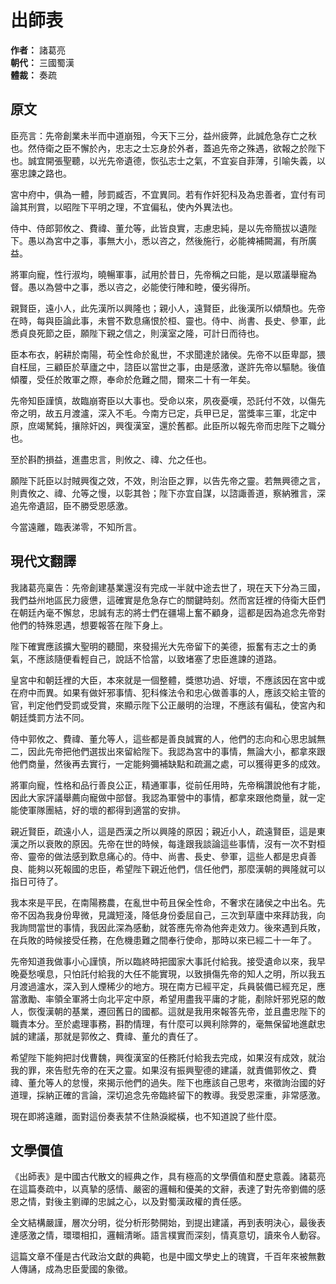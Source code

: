 # 出師表

**作者：** 諸葛亮  
**朝代：** 三國蜀漢  
**體裁：** 奏疏  

## 原文

臣亮言：先帝創業未半而中道崩殂，今天下三分，益州疲弊，此誠危急存亡之秋也。然侍衛之臣不懈於內，忠志之士忘身於外者，蓋追先帝之殊遇，欲報之於陛下也。誠宜開張聖聽，以光先帝遺德，恢弘志士之氣，不宜妄自菲薄，引喻失義，以塞忠諫之路也。

宮中府中，俱為一體，陟罰臧否，不宜異同。若有作奸犯科及為忠善者，宜付有司論其刑賞，以昭陛下平明之理，不宜偏私，使內外異法也。

侍中、侍郎郭攸之、費禕、董允等，此皆良實，志慮忠純，是以先帝簡拔以遺陛下。愚以為宮中之事，事無大小，悉以咨之，然後施行，必能裨補闕漏，有所廣益。

將軍向寵，性行淑均，曉暢軍事，試用於昔日，先帝稱之曰能，是以眾議舉寵為督。愚以為營中之事，悉以咨之，必能使行陣和睦，優劣得所。

親賢臣，遠小人，此先漢所以興隆也；親小人，遠賢臣，此後漢所以傾頹也。先帝在時，每與臣論此事，未嘗不歎息痛恨於桓、靈也。侍中、尚書、長史、參軍，此悉貞良死節之臣，願陛下親之信之，則漢室之隆，可計日而待也。

臣本布衣，躬耕於南陽，苟全性命於亂世，不求聞達於諸侯。先帝不以臣卑鄙，猥自枉屈，三顧臣於草廬之中，諮臣以當世之事，由是感激，遂許先帝以驅馳。後值傾覆，受任於敗軍之際，奉命於危難之間，爾來二十有一年矣。

先帝知臣謹慎，故臨崩寄臣以大事也。受命以來，夙夜憂嘆，恐託付不效，以傷先帝之明，故五月渡瀘，深入不毛。今南方已定，兵甲已足，當獎率三軍，北定中原，庶竭駑鈍，攘除奸凶，興復漢室，還於舊都。此臣所以報先帝而忠陛下之職分也。

至於斟酌損益，進盡忠言，則攸之、禕、允之任也。

願陛下託臣以討賊興復之效，不效，則治臣之罪，以告先帝之靈。若無興德之言，則責攸之、禕、允等之慢，以彰其咎；陛下亦宜自謀，以諮諏善道，察納雅言，深追先帝遺詔，臣不勝受恩感激。

今當遠離，臨表涕零，不知所言。

## 現代文翻譯

我諸葛亮稟告：先帝創建基業還沒有完成一半就中途去世了，現在天下分為三國，我們益州地區民力疲憊，這確實是危急存亡的關鍵時刻。然而宮廷裡的侍衛大臣們在朝廷內毫不懈怠，忠誠有志的將士們在疆場上奮不顧身，這都是因為追念先帝對他們的特殊恩遇，想要報答在陛下身上。

陛下確實應該擴大聖明的聽聞，來發揚光大先帝留下的美德，振奮有志之士的勇氣，不應該隨便看輕自己，說話不恰當，以致堵塞了忠臣進諫的道路。

皇宮中和朝廷裡的大臣，本來就是一個整體，獎懲功過、好壞，不應該因在宮中或在府中而異。如果有做奸邪事情、犯科條法令和忠心做善事的人，應該交給主管的官，判定他們受罰或受賞，來顯示陛下公正嚴明的治理，不應該有偏私，使宮內和朝廷獎罰方法不同。

侍中郭攸之、費禕、董允等人，這些都是善良誠實的人，他們的志向和心思忠誠無二，因此先帝把他們選拔出來留給陛下。我認為宮中的事情，無論大小，都拿來跟他們商量，然後再去實行，一定能夠彌補缺點和疏漏之處，可以獲得更多的成效。

將軍向寵，性格和品行善良公正，精通軍事，從前任用時，先帝稱讚說他有才能，因此大家評議舉薦向寵做中部督。我認為軍營中的事情，都拿來跟他商量，就一定能使軍隊團結，好的壞的都得到適當的安排。

親近賢臣，疏遠小人，這是西漢之所以興隆的原因；親近小人，疏遠賢臣，這是東漢之所以衰敗的原因。先帝在世的時候，每逢跟我談論這些事情，沒有一次不對桓帝、靈帝的做法感到歎息痛心的。侍中、尚書、長史、參軍，這些人都是忠貞善良、能夠以死報國的忠臣，希望陛下親近他們，信任他們，那麼漢朝的興隆就可以指日可待了。

我本來是平民，在南陽務農，在亂世中苟且保全性命，不奢求在諸侯之中出名。先帝不因為我身份卑微，見識短淺，降低身份委屈自己，三次到草廬中來拜訪我，向我詢問當世的事情，我因此深為感動，就答應先帝為他奔走效力。後來遇到兵敗，在兵敗的時候接受任務，在危機患難之間奉行使命，那時以來已經二十一年了。

先帝知道我做事小心謹慎，所以臨終時把國家大事託付給我。接受遺命以來，我早晚憂愁嘆息，只怕託付給我的大任不能實現，以致損傷先帝的知人之明，所以我五月渡過瀘水，深入到人煙稀少的地方。現在南方已經平定，兵員裝備已經充足，應當激勵、率領全軍將士向北平定中原，希望用盡我平庸的才能，剷除奸邪兇惡的敵人，恢復漢朝的基業，遷回舊日的國都。這就是我用來報答先帝，並且盡忠陛下的職責本分。至於處理事務，斟酌情理，有什麼可以興利除弊的，毫無保留地進獻忠誠的建議，那就是郭攸之、費禕、董允的責任了。

希望陛下能夠把討伐曹魏，興復漢室的任務託付給我去完成，如果沒有成效，就治我的罪，來告慰先帝的在天之靈。如果沒有振興聖德的建議，就責備郭攸之、費禕、董允等人的怠慢，來揭示他們的過失。陛下也應該自己思考，來徵詢治國的好道理，採納正確的言論，深切追念先帝臨終留下的教導。我受恩深重，非常感激。

現在即將遠離，面對這份奏表禁不住熱淚縱橫，也不知道說了些什麼。

## 文學價值

《出師表》是中國古代散文的經典之作，具有極高的文學價值和歷史意義。諸葛亮在這篇奏疏中，以真摯的感情、嚴密的邏輯和優美的文辭，表達了對先帝劉備的感恩之情，對後主劉禪的忠誠之心，以及對蜀漢政權的責任感。

全文結構嚴謹，層次分明，從分析形勢開始，到提出建議，再到表明決心，最後表達感激之情，環環相扣，邏輯清晰。語言樸實而深刻，情真意切，讀來令人動容。

這篇文章不僅是古代政治文獻的典範，也是中國文學史上的瑰寶，千百年來被無數人傳誦，成為忠臣愛國的象徵。